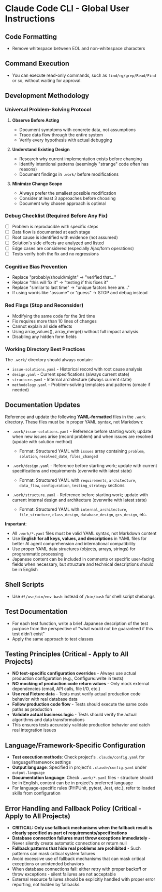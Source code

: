 # Claude Code CLI - Global User Instructions

## Code Formatting
- Remove whitespace between EOL and non-whitespace characters

## Command Execution
- You can execute read-only commands, such as `find/rg/grep/Read/Find` or so, without waiting for approval.

## Development Methodology

### Universal Problem-Solving Protocol
1. **Observe Before Acting**
   - Document symptoms with concrete data, not assumptions
   - Trace data flow through the entire system
   - Verify every hypothesis with actual debugging

2. **Understand Existing Design**
   - Research why current implementation exists before changing
   - Identify intentional patterns (seemingly "strange" code often has reasons)
   - Document findings in `.work/` before modifications

3. **Minimize Change Scope**
   - Always prefer the smallest possible modification
   - Consider at least 3 approaches before choosing
   - Document why chosen approach is optimal

### Debug Checklist (Required Before Any Fix)
- [ ] Problem is reproducible with specific steps
- [ ] Data flow is documented at each stage
- [ ] Root cause is identified with evidence (not assumed)
- [ ] Solution's side effects are analyzed and listed
- [ ] Edge cases are considered (especially Ajax/form operations)
- [ ] Tests verify both the fix and no regressions

### Cognitive Bias Prevention
- Replace "probably/should/might" → "verified that..."
- Replace "this will fix it" → "testing if this fixes it"
- Replace "similar to last time" → "unique factors here are..."
- If using words like "assume" or "guess" → STOP and debug instead

### Red Flags (Stop and Reconsider)
- Modifying the same code for the 3rd time
- Fix requires more than 10 lines of changes
- Cannot explain all side effects
- Using array_values(), array_merge() without full impact analysis
- Disabling any hidden form fields

### Working Directory Best Practices
The `.work/` directory should always contain:
- `issue-solutions.yaml` - Historical record with root cause analysis
- `design.yaml` - Current specifications (always current state)
- `structure.yaml` - Internal architecture (always current state)
- `methodology.yaml` - Problem-solving templates and patterns (create if needed)

## Documentation Updates
Reference and update the following **YAML-formatted** files in the `.work` directory. These files must be in proper YAML syntax, not Markdown:

- `.work/issue-solutions.yaml` - Reference before starting work; update when new issues arise (record problem) and when issues are resolved (update with solution method)
  - Format: Structured YAML with `issues` array containing `problem`, `solution`, `resolved_date`, `files_changed`

- `.work/design.yaml` - Reference before starting work; update with current specifications and requirements (overwrite with latest state)
  - Format: Structured YAML with `requirements`, `architecture`, `data_flow`, `configuration`, `testing_strategy` sections

- `.work/structure.yaml` - Reference before starting work; update with current internal design and architecture (overwrite with latest state)
  - Format: Structured YAML with `internal_architecture`, `file_structure`, `class_design`, `database_design`, `gcs_design`, etc.

**Important**:
- All `.work/*.yaml` files must be valid YAML syntax, not Markdown content
- Use **English for all keys, values, and descriptions** in YAML files for better AI agent comprehension and international compatibility
- Use proper YAML data structures (objects, arrays, strings) for programmatic processing
- Japanese content can be included in comments or specific user-facing fields when necessary, but structure and technical descriptions should be in English

## Shell Scripts
- Use `#!/usr/bin/env bash` instead of `/bin/bash` for shell script shebangs

## Test Documentation
- For each test function, write a brief Japanese description of the test purpose from the perspective of "what would not be guaranteed if this test didn't exist"
- Apply the same approach to test classes

## Testing Principles (Critical - Apply to All Projects)
- **NO test-specific configuration overrides** - Always use actual production configuration (e.g., Configure::write in tests)
- **NO mocking of production code return values** - Only mock external dependencies (email, API calls, file I/O, etc.)
- **Use real Fixture data** - Tests must verify actual production code behavior with real database data
- **Follow production code flow** - Tests should execute the same code paths as production
- **Validate actual business logic** - Tests should verify the actual algorithms and data transformations
- This ensures tests accurately validate production behavior and catch real integration issues

## Language/Framework-Specific Configuration
- **Test execution methods**: Check project's `.claude/config.yaml` for language/framework settings
- **Output language**: Specified in project's `.claude/config.yaml` under `output.language`
- **Documentation language**: Check `.work/*.yaml` files - structure should be in English, content can be in project's preferred language
- For language-specific rules (PHPUnit, pytest, Jest, etc.), refer to loaded skills from configuration

## Error Handling and Fallback Policy (Critical - Apply to All Projects)
- **CRITICAL: Only use fallback mechanisms when the fallback result is clearly specified as part of requirements/specifications**
- **Database connection failures must throw exceptions immediately** - Never silently create automatic connections or return null
- **Fallback patterns that hide real problems are prohibited** - Such patterns can mask critical system failures
- Avoid excessive use of fallback mechanisms that can mask critical exceptions or unintended behaviors
- When database connections fail: either retry with proper backoff or throw exceptions - silent failures are not acceptable
- External resource failures should be explicitly handled with proper error reporting, not hidden by fallbacks
